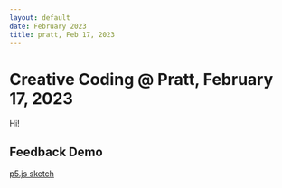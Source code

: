 ```yaml
---
layout: default
date: February 2023
title: pratt, Feb 17, 2023
---
```


# Creative Coding @ Pratt, February 17, 2023

Hi!


## Feedback Demo

[p5.js sketch](https://editor.p5js.org/thisxorthat/sketches/8y4eU3SW_)